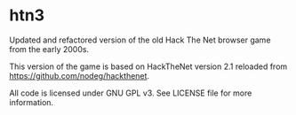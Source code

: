 # htn3
Updated and refactored version of the old Hack The Net browser game from the early 2000s.

This version of the game is based on HackTheNet version 2.1 reloaded from https://github.com/nodeg/hackthenet.

All code is licensed under GNU GPL v3. See LICENSE file for more information.

